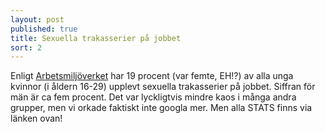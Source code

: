 ```yaml
---
layout: post
published: true
title: Sexuella trakasserier på jobbet
sort: 2
---
```



Enligt [Arbetsmiljöverket](https://www.av.se/globalassets/filer/statistik/arbetsmiljon-2015/arbetsmiljostatistik-arbetsmiljon-2015-rapport-2016-2.pdf?hl=arbetsmilj%C3%B6n%202015 "Arbetsmiljön 2015") har 19 procent (var femte, EH!?) av alla unga kvinnor (i åldern 16-29) upplevt sexuella trakasserier på jobbet. Siffran för män är ca fem procent. Det var lyckligtvis mindre kaos i många andra grupper, men vi orkade faktiskt inte googla mer. Men alla STATS finns via länken ovan!
